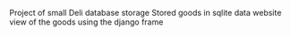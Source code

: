 Project of small Deli database storage
Stored goods in sqlite data
website view of the goods using the django frame 
